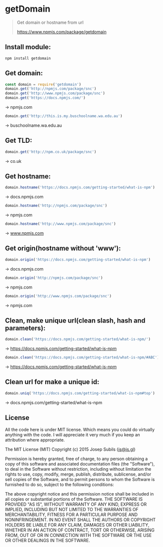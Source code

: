 # getDomain
> Get domain or hostname from url
>
> https://www.npmjs.com/package/getdomain

## Install module:
```
npm install getdomain
```

## Get domain:
```javascript
const domain = require('getdomain')
domain.get('http://npmjs.com/package/snc')
domain.get('http://www.npmjs.com/package/snc')
domain.get('https://docs.npmjs.com/')
```
-> npmjs.com

```javascript
domain.get('http://this.is.my.buschoolname.wa.edu.au')
```
-> buschoolname.wa.edu.au

## Get TLD:
```javascript
domain.get('http://npm.co.uk/package/snc')
```
-> co.uk

## Get hostname:
```javascript
domain.hostname('https://docs.npmjs.com/getting-started/what-is-npm')
```
-> docs.npmjs.com

```javascript
domain.hostname('http://npmjs.com/package/snc')
```
-> npmjs.com

```javascript
domain.hostname('http://www.npmjs.com/package/snc')
```
-> www.npmjs.com


## Get origin(hostname without 'www'):
```javascript
domain.origin('https://docs.npmjs.com/getting-started/what-is-npm')
```
-> docs.npmjs.com

```javascript
domain.origin('http://npmjs.com/package/snc')
```
-> npmjs.com

```javascript
domain.origin('http://www.npmjs.com/package/snc')
```
-> npmjs.com

## Clean, make unique url(clean slash, hash and parameters):
```javascript
domain.clean('https://docs.npmjs.com/getting-started/what-is-npm/')
```
-> https://docs.npmjs.com/getting-started/what-is-npm

```javascript
domain.clean('https://docs.npmjs.com/getting-started/what-is-npm/#ABC')
```
-> https://docs.npmjs.com/getting-started/what-is-npm

## Clean url for make a unique id:
```javascript
domain.uniq('https://docs.npmjs.com/getting-started/what-is-npm#top')
```
-> docs.npmjs.com/getting-started/what-is-npm


## License

All the code here is under MIT license. Which means you could do virtually anything with the code. I will appreciate it very much if you keep an attribution where appropriate.

The MIT License (MIT) Copyright (c) 2015 Josep Subils (js@js.gl)

Permission is hereby granted, free of charge, to any person obtaining a copy of this software and associated documentation files (the "Software"), to deal in the Software without restriction, including without limitation the rights to use, copy, modify, merge, publish, distribute, sublicense, and/or sell copies of the Software, and to permit persons to whom the Software is furnished to do so, subject to the following conditions:

The above copyright notice and this permission notice shall be included in all copies or substantial portions of the Software.
THE SOFTWARE IS PROVIDED "AS IS", WITHOUT WARRANTY OF ANY KIND, EXPRESS OR IMPLIED, INCLUDING BUT NOT LIMITED TO THE WARRANTIES OF MERCHANTABILITY, FITNESS FOR A PARTICULAR PURPOSE AND NONINFRINGEMENT. IN NO EVENT SHALL THE AUTHORS OR COPYRIGHT HOLDERS BE LIABLE FOR ANY CLAIM, DAMAGES OR OTHER LIABILITY, WHETHER IN AN ACTION OF CONTRACT, TORT OR OTHERWISE, ARISING FROM, OUT OF OR IN CONNECTION WITH THE SOFTWARE OR THE USE OR OTHER DEALINGS IN THE SOFTWARE.
